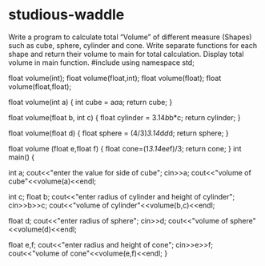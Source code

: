 # studious-waddle
Write a program to calculate total “Volume” of different measure (Shapes) such as cube, sphere, cylinder and cone. Write separate functions for each shape and return their volume to main for total calculation. Display total volume in main function.
#include<iostream>
using namespace std;

float volume(int);
float volume(float,int);
float volume(float);
float volume(float,float);


float volume(int a)
{
int cube =  a*a*a;
return cube;
}

float volume(float b, int c)
{
float cylinder = 3.14*b*b*c;
return cylinder;
}

float volume(float d)
{
float sphere = (4/3)*3.14*d*d*d;
return sphere;
}

float volume (float e,float f)
{
float cone=(1*3.14*e*e*f)/3;
return cone;
}
int main()
{

int a;
cout<<"enter the value for side of cube";
cin>>a;
cout<<"volume of cube"<<volume(a)<<endl;

int c; float b;
cout<<"enter radius of cylinder and height of cylinder";
cin>>b>>c;
cout<<"volume of cylinder"<<volume(b,c)<<endl;

float d;
cout<<"enter radius of sphere";
cin>>d;
cout<<"volume of sphere"<<volume(d)<<endl;

float e,f;
cout<<"enter radius and height of cone";
cin>>e>>f;
cout<<"volume of cone"<<volume(e,f)<<endl;
}
